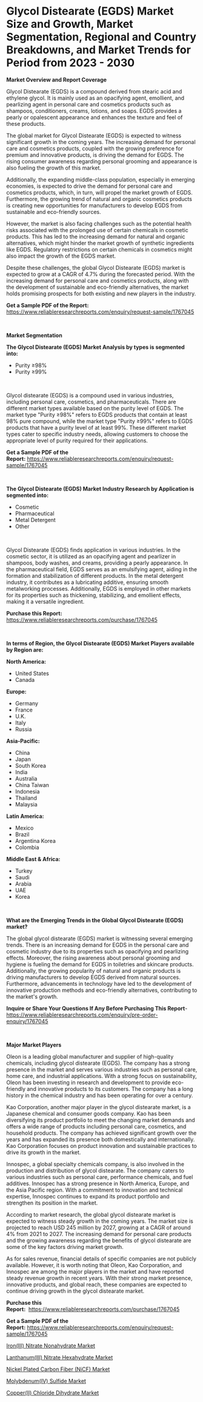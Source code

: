 <p><h1>Glycol Distearate (EGDS) Market Size and Growth, Market Segmentation, Regional and Country Breakdowns, and Market Trends for Period from 2023 -  2030</h1></p><p><strong>Market Overview and Report Coverage</strong></p>
<p><p>Glycol Distearate (EGDS) is a compound derived from stearic acid and ethylene glycol. It is mainly used as an opacifying agent, emollient, and pearlizing agent in personal care and cosmetics products such as shampoos, conditioners, creams, lotions, and soaps. EGDS provides a pearly or opalescent appearance and enhances the texture and feel of these products.</p><p>The global market for Glycol Distearate (EGDS) is expected to witness significant growth in the coming years. The increasing demand for personal care and cosmetics products, coupled with the growing preference for premium and innovative products, is driving the demand for EGDS. The rising consumer awareness regarding personal grooming and appearance is also fueling the growth of this market.</p><p>Additionally, the expanding middle-class population, especially in emerging economies, is expected to drive the demand for personal care and cosmetics products, which, in turn, will propel the market growth of EGDS. Furthermore, the growing trend of natural and organic cosmetics products is creating new opportunities for manufacturers to develop EGDS from sustainable and eco-friendly sources.</p><p>However, the market is also facing challenges such as the potential health risks associated with the prolonged use of certain chemicals in cosmetic products. This has led to the increasing demand for natural and organic alternatives, which might hinder the market growth of synthetic ingredients like EGDS. Regulatory restrictions on certain chemicals in cosmetics might also impact the growth of the EGDS market.</p><p>Despite these challenges, the global Glycol Distearate (EGDS) market is expected to grow at a CAGR of 4.7% during the forecasted period. With the increasing demand for personal care and cosmetics products, along with the development of sustainable and eco-friendly alternatives, the market holds promising prospects for both existing and new players in the industry.</p></p>
<p><strong>Get a Sample PDF of the Report:</strong> <a href="https://www.reliableresearchreports.com/enquiry/request-sample/1767045">https://www.reliableresearchreports.com/enquiry/request-sample/1767045</a></p>
<p>&nbsp;</p>
<p><strong>Market Segmentation</strong></p>
<p><strong>The Glycol Distearate (EGDS) Market Analysis by types is segmented into:</strong></p>
<p><ul><li>Purity ≥98%</li><li>Purity ≥99%</li></ul></p>
<p>&nbsp;</p>
<p><p>Glycol distearate (EGDS) is a compound used in various industries, including personal care, cosmetics, and pharmaceuticals. There are different market types available based on the purity level of EGDS. The market type "Purity ≥98%" refers to EGDS products that contain at least 98% pure compound, while the market type "Purity ≥99%" refers to EGDS products that have a purity level of at least 99%. These different market types cater to specific industry needs, allowing customers to choose the appropriate level of purity required for their applications.</p></p>
<p><strong>Get a Sample PDF of the Report:</strong>&nbsp;<a href="https://www.reliableresearchreports.com/enquiry/request-sample/1767045">https://www.reliableresearchreports.com/enquiry/request-sample/1767045</a></p>
<p>&nbsp;</p>
<p><strong>The Glycol Distearate (EGDS) Market Industry Research by Application is segmented into:</strong></p>
<p><ul><li>Cosmetic</li><li>Pharmaceutical</li><li>Metal Detergent</li><li>Other</li></ul></p>
<p>&nbsp;</p>
<p><p>Glycol Distearate (EGDS) finds application in various industries. In the cosmetic sector, it is utilized as an opacifying agent and pearlizer in shampoos, body washes, and creams, providing a pearly appearance. In the pharmaceutical field, EGDS serves as an emulsifying agent, aiding in the formation and stabilization of different products. In the metal detergent industry, it contributes as a lubricating additive, ensuring smooth metalworking processes. Additionally, EGDS is employed in other markets for its properties such as thickening, stabilizing, and emollient effects, making it a versatile ingredient.</p></p>
<p><strong>Purchase this Report:</strong>&nbsp; <a href="https://www.reliableresearchreports.com/purchase/1767045">https://www.reliableresearchreports.com/purchase/1767045</a></p>
<p>&nbsp;</p>
<p><strong>In terms of Region, the Glycol Distearate (EGDS) Market Players available by Region are:</strong></p>
<p>
    <p> <strong> North America: </strong>
        <ul>
            <li>United States</li>
            <li>Canada</li>
        </ul>
        </p> 
    <p> <strong> Europe: </strong>
        <ul>
            <li>Germany</li>
            <li>France</li>
            <li>U.K.</li>
            <li>Italy</li>
            <li>Russia</li>
        </ul>
        </p> 
    <p> <strong> Asia-Pacific: </strong>
        <ul>
            <li>China</li>
            <li>Japan</li>
            <li>South Korea</li>
            <li>India</li>
            <li>Australia</li>
            <li>China Taiwan</li>
            <li>Indonesia</li>
            <li>Thailand</li>
            <li>Malaysia</li>
        </ul>
        </p> 
    <p> <strong> Latin America: </strong>
        <ul>
            <li>Mexico</li>
            <li>Brazil</li>
            <li>Argentina Korea</li>
            <li>Colombia</li>
        </ul>
        </p> 
    <p> <strong> Middle East & Africa: </strong>
        <ul>
            <li>Turkey</li>
            <li>Saudi</li>
            <li>Arabia</li>
            <li>UAE</li>
            <li>Korea</li>
        </ul>
    </p>
    </p>
<p>&nbsp;</p>
<p><strong>What are the Emerging Trends in the Global Glycol Distearate (EGDS) market?</strong></p>
<p><p>The global glycol distearate (EGDS) market is witnessing several emerging trends. There is an increasing demand for EGDS in the personal care and cosmetic industry due to its properties such as opacifying and pearlizing effects. Moreover, the rising awareness about personal grooming and hygiene is fueling the demand for EGDS in toiletries and skincare products. Additionally, the growing popularity of natural and organic products is driving manufacturers to develop EGDS derived from natural sources. Furthermore, advancements in technology have led to the development of innovative production methods and eco-friendly alternatives, contributing to the market's growth.</p></p>
<p><strong>Inquire or Share Your Questions If Any Before Purchasing This Report</strong>- <a href="https://www.reliableresearchreports.com/enquiry/pre-order-enquiry/1767045">https://www.reliableresearchreports.com/enquiry/pre-order-enquiry/1767045</a></p>
<p>&nbsp;</p>
<p><strong>Major Market Players</strong></p>
<p><p>Oleon is a leading global manufacturer and supplier of high-quality chemicals, including glycol distearate (EGDS). The company has a strong presence in the market and serves various industries such as personal care, home care, and industrial applications. With a strong focus on sustainability, Oleon has been investing in research and development to provide eco-friendly and innovative products to its customers. The company has a long history in the chemical industry and has been operating for over a century. </p><p>Kao Corporation, another major player in the glycol distearate market, is a Japanese chemical and consumer goods company. Kao has been diversifying its product portfolio to meet the changing market demands and offers a wide range of products including personal care, cosmetics, and household products. The company has achieved significant growth over the years and has expanded its presence both domestically and internationally. Kao Corporation focuses on product innovation and sustainable practices to drive its growth in the market.</p><p>Innospec, a global specialty chemicals company, is also involved in the production and distribution of glycol distearate. The company caters to various industries such as personal care, performance chemicals, and fuel additives. Innospec has a strong presence in North America, Europe, and the Asia Pacific region. With a commitment to innovation and technical expertise, Innospec continues to expand its product portfolio and strengthen its position in the market.</p><p>According to market research, the global glycol distearate market is expected to witness steady growth in the coming years. The market size is projected to reach USD 245 million by 2027, growing at a CAGR of around 4% from 2021 to 2027. The increasing demand for personal care products and the growing awareness regarding the benefits of glycol distearate are some of the key factors driving market growth.</p><p>As for sales revenue, financial details of specific companies are not publicly available. However, it is worth noting that Oleon, Kao Corporation, and Innospec are among the major players in the market and have reported steady revenue growth in recent years. With their strong market presence, innovative products, and global reach, these companies are expected to continue driving growth in the glycol distearate market.</p></p>
<p><strong>Purchase this Report:</strong>&nbsp;&nbsp;<a href="https://www.reliableresearchreports.com/purchase/1767045">https://www.reliableresearchreports.com/purchase/1767045</a></p>
<p></p>
<p><strong>Get a Sample PDF of the Report:</strong>&nbsp;<a href="https://www.reliableresearchreports.com/enquiry/request-sample/1767045">https://www.reliableresearchreports.com/enquiry/request-sample/1767045</a></p>
<p><p><a href="https://github.com/santosh758595/Market-Research-Report-List-2/blob/main/ironiii-nitrate-nonahydrate-market.md">Iron(III) Nitrate Nonahydrate Market</a></p><p><a href="https://github.com/lilstefpacute/Market-Research-Report-List-2/blob/main/lanthanumiii-nitrate-hexahydrate-market.md">Lanthanum(III) Nitrate Hexahydrate Market</a></p><p><a href="https://github.com/rexevange/Market-Research-Report-List-2/blob/main/nickel-plated-carbon-fiber-nicf-market.md">Nickel Plated Carbon Fiber (NiCF) Market</a></p><p><a href="https://github.com/AKSHATREPORTPRIME/Market-Research-Report-List-2/blob/main/molybdenumiv-sulfide-market.md">Molybdenum(IV) Sulfide Market</a></p><p><a href="https://github.com/Chiragrp26/Market-Research-Report-List-2/blob/main/copperii-chloride-dihydrate-market.md">Copper(II) Chloride Dihydrate Market</a></p></p>